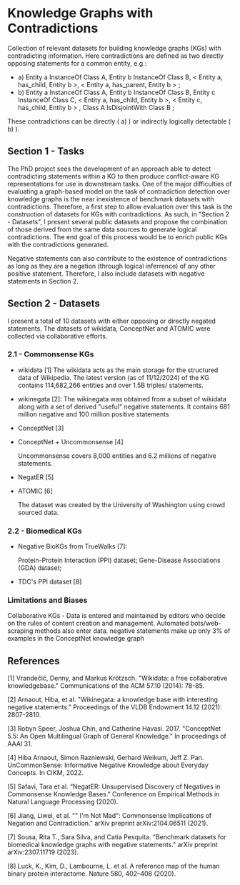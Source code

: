 # Knowledge Graphs with Contradictions

Collection of relevant datasets for building knowledge graphs (KGs) with contradicting information.
Here contradictions are defined as two directly opposing statements for a common entity, e.g.:
- a) Entity a InstanceOf Class A, Entity b InstanceOf Class B,  < Entity a, has_child, Entity b >,  < Entity a, has_parent, Entity b > ;
- b) Entity a InstanceOf Class A, Entity b InstanceOf Class B, Entity c InstanceOf Class C,  < Entity a, has_child, Entity b >,  < Entity c, has_child, Entity b > , Class A IsDisjointWith Class B ;

These contradictions can be directly ( a) ) or indirectly logically detectable ( b) ).

## Section 1 - Tasks
The PhD project sees the development of an approach able to detect contradicting statements within a KG to then produce conflict-aware KG representations for use in downstream tasks.
One of the major difficulties of evaluating a graph-based model on the task of contradiction detection over knowledge graphs is the near inexistence of benchmark datasets with contradictions.
Therefore, a first step to allow evaluation over this task is the construction of datasets for KGs with contradictions.
As such, in "Section 2 - Datasets", I present several public datasets and propose the combination of those derived from the same data sources to generate logical contradictions.
The end goal of this process would be to enrich public KGs with the contradictions generated.

Negative statements can also contribute to the existence of contradictions as long as they are a negation (through logical inferrence) of any other positive statement.
Therefore, I also include datasets with negative statements in Section 2.


## Section 2 - Datasets

I present a total of 10 datasets with either opposing or directly negated statements.
The datasets of wikidata, ConceptNet and ATOMIC were collected via collaborative efforts.



### 2.1 - Commonsense KGs

- wikidata [1]
  The wikidata acts as the main storage for the structured data of Wikipedia.
  The latest version (as of 11/12/2024) of the KG contains 114,682,266 entities and over 1.5B triples/ statements.

-  wikinegata [2]:
  The wikinegata was obtained from a subset of wikidata along with a set of derived "useful" negative statements. It contains 681 million negative and 100 million positive statements


- ConceptNet [3]


  
- ConceptNet + Uncommonsense [4]

  Uncommonsense covers 8,000 entities and 6.2 millions of negative statements.


- NegatER [5]



- ATOMIC [6]

  The dataset was created by the University of Washington using crowd sourced data.
  


### 2.2 - Biomedical KGs

- Negative BioKGs from TrueWalks [7]:

    Protein-Protein Interaction (PPI) dataset;
    Gene-Disease Associations (GDA) dataset;

- TDC's PPI dataset [8]



### Limitations and Biases
Collaborative KGs - Data is entered and maintained by editors who decide on the rules of content creation and management. Automated bots/web-scraping methods also enter data.
 negative statements make up only 3% of examples in the ConceptNet knowledge graph



## References
[1] Vrandečić, Denny, and Markus Krötzsch. "Wikidata: a free collaborative knowledgebase." Communications of the ACM 57.10 (2014): 78-85.

[2] Arnaout, Hiba, et al. "Wikinegata: a knowledge base with interesting negative statements." Proceedings of the VLDB Endowment 14.12 (2021): 2807-2810.

[3] Robyn Speer, Joshua Chin, and Catherine Havasi. 2017. "ConceptNet 5.5: An Open Multilingual Graph of General Knowledge." In proceedings of AAAI 31.

[4] Hiba Arnaout, Simon Razniewski, Gerhard Weikum, Jeff Z. Pan. UnCommonSense: Informative Negative Knowledge about Everyday Concepts. In CIKM, 2022.

[5] Safavi, Tara et al. “NegatER: Unsupervised Discovery of Negatives in Commonsense Knowledge Bases.” Conference on Empirical Methods in Natural Language Processing (2020).

[6] Jiang, Liwei, et al. "" I'm Not Mad": Commonsense Implications of Negation and Contradiction." arXiv preprint arXiv:2104.06511 (2021).

[7] Sousa, Rita T., Sara Silva, and Catia Pesquita. "Benchmark datasets for biomedical knowledge graphs with negative statements." arXiv preprint arXiv:2307.11719 (2023).

[8] Luck, K., Kim, D., Lambourne, L. et al. A reference map of the human binary protein interactome. Nature 580, 402–408 (2020).
